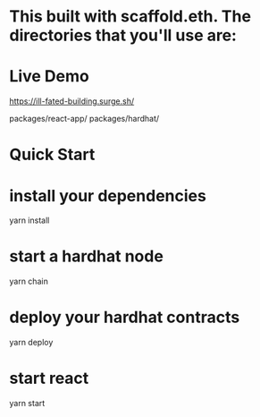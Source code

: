 # This built with scaffold.eth. The directories that you'll use are:

# Live Demo

https://ill-fated-building.surge.sh/

packages/react-app/
packages/hardhat/

# Quick Start

# install your dependencies

yarn install

# start a hardhat node

yarn chain

# deploy your hardhat contracts

yarn deploy

# start react

yarn start
